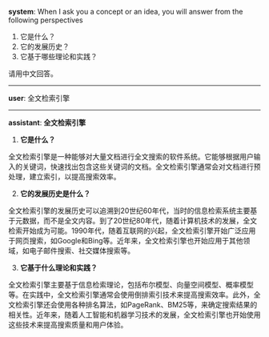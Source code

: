 **system**:
When I ask you a concept or an idea, you will answer from the following perspectives 

1. 它是什么？
2. 它的发展历史？
3. 它基于哪些理论和实践？

请用中文回答。

--------------------

**user**:
全文检索引擎

--------------------

**assistant**:
**全文检索引擎**

1. **它是什么？**

全文检索引擎是一种能够对大量文档进行全文搜索的软件系统。它能够根据用户输入的关键词，快速找出包含这些关键词的文档。全文检索引擎通常会对文档进行预处理，建立索引，以提高搜索效率。

2. **它的发展历史是什么？**

全文检索引擎的发展历史可以追溯到20世纪60年代，当时的信息检索系统主要基于元数据，而不是全文内容。到了20世纪80年代，随着计算机技术的发展，全文检索开始成为可能。1990年代，随着互联网的兴起，全文检索引擎开始广泛应用于网页搜索，如Google和Bing等。近年来，全文检索引擎也开始应用于其他领域，如电子邮件搜索、社交媒体搜索等。

3. **它基于什么理论和实践？**

全文检索引擎主要基于信息检索理论，包括布尔模型、向量空间模型、概率模型等。在实践中，全文检索引擎通常会使用倒排索引技术来提高搜索效率。此外，全文检索引擎还会使用各种排名算法，如PageRank、BM25等，来确定搜索结果的相关性。近年来，随着人工智能和机器学习技术的发展，全文检索引擎也开始使用这些技术来提高搜索质量和用户体验。